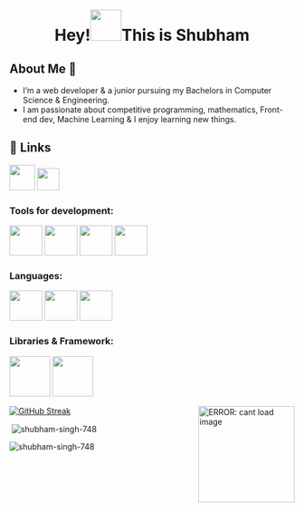 <h1 align="center">Hey!<img src="https://cdn3.emoji.gg/emojis/wavegif_1860.gif" width="auto" height="55px">This is Shubham</h1>
  
## About Me 🚀
* I’m a web developer & a junior pursuing my Bachelors in Computer Science & Engineering. 
* I am passionate about competitive programming, mathematics, Front-end dev, Machine Learning & I enjoy learning new things.


## 🔗 Links
<a href="https://bit.ly/3YNDuvV"><img src="https://cdn-icons-png.flaticon.com/512/2626/2626273.png" alt="" width="45" height="45"></a>
<a href="https://bit.ly/3lqPdlP"><img src="https://upload.wikimedia.org/wikipedia/commons/thumb/4/4f/Twitter-logo.svg/512px-Twitter-logo.svg.png?20220821125553" alt="" width="39" height="39"></a>
<h3 align="left">
<p align="left">
  
 <h3 align="left">Tools for development:</h3>
    <p> <img src="https://cdn.pixabay.com/photo/2017/08/05/11/16/logo-2582748_1280.png" height="53px" width="58px">
        <img src="https://cdn.pixabay.com/photo/2017/08/05/11/16/logo-2582747_640.png" height="53px" width="58px">
        <img src="https://git-scm.com/images/logos/downloads/Git-Icon-1788C.png" height="53px" width="58px">
        <img src="https://w7.pngwing.com/pngs/512/824/png-transparent-visual-studio-code-hd-logo-thumbnail.png"
            height="53px" width="58px">
    </p>
    
  <h3 align="left">Languages:</h3>
    <p> <img src="https://i.pinimg.com/736x/a2/dc/32/a2dc3249364449a49f01a6275d277b8c.jpg" height="53px" width="58px">
        <img src="https://www.citypng.com/public/uploads/preview/js-javascript-round-logo-icon-png-11662226392lsrrajcm0y.png"
            height="53px" width="58px">
        <img src="https://upload.wikimedia.org/wikipedia/commons/thumb/c/c3/Python-logo-notext.svg/1200px-Python-logo-notext.svg.png"
            height="53px" width="58px">
    </p>
    
  <h3 align="left">Libraries & Framework:</h3>
    <p> <img src="https://cdn4.iconfinder.com/data/icons/logos-3/600/React.js_logo-512.png" height="71px" width="72px">
        <img src="https://miro.medium.com/max/800/1*bc9pmTiyKR0WNPka2w3e0Q.png" height="71px" width="72px">
    </p>
  
<!--   <div>

    <picture>
    <source media="(prefers-color-scheme: dark)" srcset="https://raw.githubusercontent.com/weshaan/weshaan/output/github-contribution-grid-snake-dark.svg">
    <source media="(prefers-color-scheme: light)" srcset="https://raw.githubusercontent.com/weshaan/weshaan/output/github-contribution-grid-snake.svg">
    <img alt="grid snake animation" src="https://raw.githubusercontent.com/weshaan/weshaan/output/github-contribution-grid-snake-dark.svg">
  </picture>

  
</div> -->
  
  <div>
    
  [![GitHub Streak](https://streak-stats.demolab.com?user=weshaan&theme=tokyonight_duo&hide_border=true)](https://git.io/streak-stats)
    <img src="https://media.giphy.com/media/Ll22OhMLAlVDb8UQWe/giphy.gif" alt="ERROR: cant load image" hspace="0" vspace="0" width="170" height="170" align="right"/>
</div>
  
  
<p>&nbsp;<img align="center" src="https://github-readme-stats.vercel.app/api?username=shubham-singh-748&show_icons=true&locale=en" alt="shubham-singh-748" /></p>
<p align="left"> <img src="https://komarev.com/ghpvc/?username=shubham-singh-748&label=Profile Views&color=0e75b6&style=flat" alt="shubham-singh-748" /> </p>

